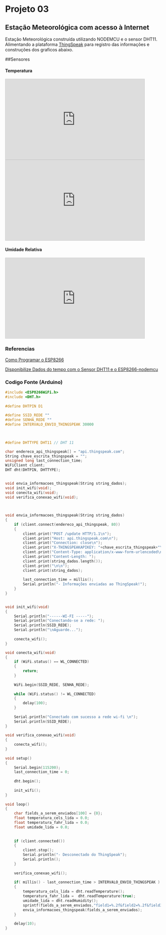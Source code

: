 # Projeto 03
## Estação Meteorológica com acesso à Internet

Estação Meteorológica construída utilizando NODEMCU e o sensor DHT11. Alimentando a plataforma [ThingSpeak](thingspeak.com) para registro das informações e construções dos graficos abaixo.


##Sensores



#### Temperatura
<iframe width="450" height="260" style="border: 1px solid #cccccc;" src="https://thingspeak.com/channels/1090302/charts/1?bgcolor=%23ffffff&color=%23d62020&dynamic=true&results=50&title=+&type=spline&xaxis=Tempo&yaxis=Temperatura+%28%C2%BAC%29"></iframe>


<iframe width="450" height="260" style="border: 1px solid #cccccc;" src="https://thingspeak.com/channels/1090302/charts/2?bgcolor=%23ffffff&color=%23d62020&dynamic=true&results=50&title=+&type=spline&xaxis=Tempo&yaxis=Temperatura+%28%C2%BAF%29"></iframe>



#### Umidade Relativa

<iframe width="450" height="260" style="border: 1px solid #cccccc;" src="https://thingspeak.com/channels/1090302/charts/3?bgcolor=%23ffffff&color=%233366ff&dynamic=true&results=60&title=Umidade+Relativa+&type=line&xaxis=Tempo&yaxis=%28%25%29"></iframe>




### Referencias

[Como Programar o ESP8266](https://www.filipeflop.com/universidade/aprenda-iot-em-casa-iniciante/aula-6-como-programar-o-esp8266-nodemcu/)

[Disponibilize Dados do tempo com o Sensor DHT11 e o ESP8266-nodemcu](https://www.filipeflop.com/universidade/aprenda-iot-em-casa-iniciante/aula-7-disponibilize-dados-do-tempo-com-o-sensor-dht11-e-o-esp8266-nodemcu/)



### Codigo Fonte (Arduino)

```c
#include <ESP8266WiFi.h> 
#include <DHT.h>
  
#define DHTPIN D1
  
#define SSID_REDE "" 
#define SENHA_REDE "" 
#define INTERVALO_ENVIO_THINGSPEAK 30000 
  

  
#define DHTTYPE DHT11 // DHT 11

char endereco_api_thingspeak[] = "api.thingspeak.com";
String chave_escrita_thingspeak = ""; 
unsigned long last_connection_time;
WiFiClient client;
DHT dht(DHTPIN, DHTTYPE);
  

void envia_informacoes_thingspeak(String string_dados);
void init_wifi(void);
void conecta_wifi(void);
void verifica_conexao_wifi(void);
  

  
void envia_informacoes_thingspeak(String string_dados)
{
    if (client.connect(endereco_api_thingspeak, 80))
    {
        client.print("POST /update HTTP/1.1\n");
        client.print("Host: api.thingspeak.com\n");
        client.print("Connection: close\n");
        client.print("X-THINGSPEAKAPIKEY: "+chave_escrita_thingspeak+"\n");
        client.print("Content-Type: application/x-www-form-urlencoded\n");
        client.print("Content-Length: ");
        client.print(string_dados.length());
        client.print("\n\n");
        client.print(string_dados);
          
        last_connection_time = millis();
        Serial.println("- Informações enviadas ao ThingSpeak!");
    }
}
  

void init_wifi(void)
{
    Serial.println("------WI-FI -----");
    Serial.println("Conectando-se a rede: ");
    Serial.println(SSID_REDE);
    Serial.println("\nAguarde...");
  
    conecta_wifi();
}

void conecta_wifi(void)
{
    if (WiFi.status() == WL_CONNECTED)
    {
        return;
    }
      
    WiFi.begin(SSID_REDE, SENHA_REDE);
      
    while (WiFi.status() != WL_CONNECTED)
    {
        delay(100);
    }
  
    Serial.println("Conectado com sucesso a rede wi-fi \n");
    Serial.println(SSID_REDE);
}
  
void verifica_conexao_wifi(void)
{
    conecta_wifi();
}
  
void setup()
{
    Serial.begin(115200);
    last_connection_time = 0;
  
    dht.begin();
  
    init_wifi();
}
  
void loop()
{
    char fields_a_serem_enviados[100] = {0};
    float temperatura_cels_lida = 0.0;
    float temperatura_fahr_lida = 0.0;
    float umidade_lida = 0.0;
  
   
    if (client.connected())
    {
        client.stop();
        Serial.println("- Desconectado do ThingSpeak");
        Serial.println();
    }
  
    verifica_conexao_wifi();
      
    if( millis() - last_connection_time > INTERVALO_ENVIO_THINGSPEAK )
    {
        temperatura_cels_lida = dht.readTemperature();
        temperatura_fahr_lida =  dht.readTemperature(true);
        umidade_lida = dht.readHumidity();
        sprintf(fields_a_serem_enviados,"field1=%.2f&field2=%.2f&field3=%.2f", temperatura_cels_lida, temperatura_fahr_lida, umidade_lida);
        envia_informacoes_thingspeak(fields_a_serem_enviados);
    }
  
    delay(10);
}

```

